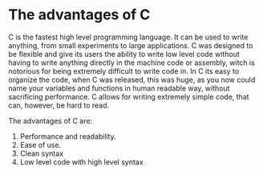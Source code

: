 # The advantages of C

C is the fastest high level programming language. It can be used to write anything, from small experiments to large applications. C was designed to be flexible and give its users the ability to write low level code without having to write anything directly in the machine code or assembly, witch is notorious for being extremely difficult to write code in. In C its easy to organize the code, when C was released, this was huge, as you now could name your variables and functions in human readable way, without sacrificing performance. C allows for writing extremely simple code, that can, however, be hard to read.

The advantages of C are:

1. Performance and readability.
2. Ease of use.
3. Clean syntax
4. Low level code with high level syntax
